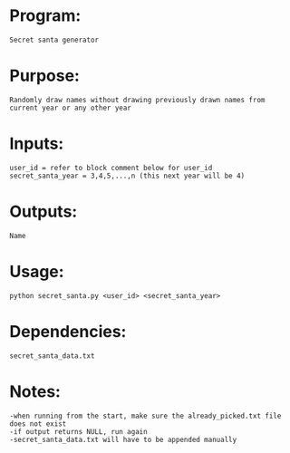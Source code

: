 # Program:
	Secret santa generator

# Purpose: 
	Randomly draw names without drawing previously drawn names from current year or any other year

# Inputs:
	user_id = refer to block comment below for user_id
	secret_santa_year = 3,4,5,...,n (this next year will be 4)

# Outputs: 
	Name

# Usage: 
	python secret_santa.py <user_id> <secret_santa_year>

# Dependencies: 
	secret_santa_data.txt

# Notes:
	-when running from the start, make sure the already_picked.txt file does not exist
	-if output returns NULL, run again
	-secret_santa_data.txt will have to be appended manually
